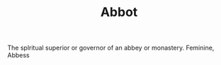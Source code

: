 ---
title: Abbot
letter: A
permalink: "/definitions/bld-abbot.html"
body: The splritual superior or governor of an abbey or monastery. Feminine, Abbess
published_at: '2018-07-07'
source: Black's Law Dictionary 2nd Ed (1910)
layout: post
---